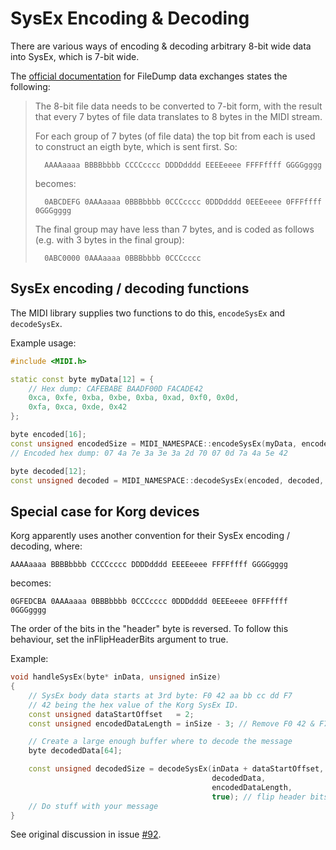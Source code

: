 # SysEx Encoding & Decoding

There are various ways of encoding & decoding arbitrary 8-bit wide data into
SysEx, which is 7-bit wide.

The [official documentation](http://www.somascape.org/midi/tech/spec.html#nusx_fd)
for FileDump data exchanges states the following:

  > The 8-bit file data needs to be converted to 7-bit form,
  > with the result that every 7 bytes of file data translates
  > to 8 bytes in the MIDI stream.
  >
  > For each group of 7 bytes (of file data) the top bit from each
  > is used to construct an eigth byte, which is sent first.
  > So:
  > ```
  >   AAAAaaaa BBBBbbbb CCCCcccc DDDDdddd EEEEeeee FFFFffff GGGGgggg
  > ```
  > becomes:
  > ```
  >   0ABCDEFG 0AAAaaaa 0BBBbbbb 0CCCcccc 0DDDdddd 0EEEeeee 0FFFffff 0GGGgggg
  > ```
  >
  > The final group may have less than 7 bytes, and is coded as follows
  > (e.g. with 3 bytes in the final group):
  > ```
  >   0ABC0000 0AAAaaaa 0BBBbbbb 0CCCcccc
  > ```

## SysEx encoding / decoding functions

The MIDI library supplies two functions to do this, `encodeSysEx` and `decodeSysEx`.

Example usage:
```c++
#include <MIDI.h>

static const byte myData[12] = {
    // Hex dump: CAFEBABE BAADF00D FACADE42
    0xca, 0xfe, 0xba, 0xbe, 0xba, 0xad, 0xf0, 0x0d,
    0xfa, 0xca, 0xde, 0x42
};

byte encoded[16];
const unsigned encodedSize = MIDI_NAMESPACE::encodeSysEx(myData, encoded, 12);
// Encoded hex dump: 07 4a 7e 3a 3e 3a 2d 70 07 0d 7a 4a 5e 42

byte decoded[12];
const unsigned decoded = MIDI_NAMESPACE::decodeSysEx(encoded, decoded, encodedSize);
```

## Special case for Korg devices

Korg apparently uses another convention for their SysEx encoding / decoding,
where:
```
AAAAaaaa BBBBbbbb CCCCcccc DDDDdddd EEEEeeee FFFFffff GGGGgggg
```
becomes:
```
0GFEDCBA 0AAAaaaa 0BBBbbbb 0CCCcccc 0DDDdddd 0EEEeeee 0FFFffff 0GGGgggg
```

The order of the bits in the "header" byte is reversed.
To follow this behaviour, set the inFlipHeaderBits argument to true.

Example:
```c++
void handleSysEx(byte* inData, unsigned inSize)
{
    // SysEx body data starts at 3rd byte: F0 42 aa bb cc dd F7
    // 42 being the hex value of the Korg SysEx ID.
    const unsigned dataStartOffset   = 2;
    const unsigned encodedDataLength = inSize - 3; // Remove F0 42 & F7

    // Create a large enough buffer where to decode the message
    byte decodedData[64];

    const unsigned decodedSize = decodeSysEx(inData + dataStartOffset,
                                             decodedData,
                                             encodedDataLength,
                                             true); // flip header bits
    // Do stuff with your message
}
```

See original discussion in issue [#92](FortySevenEffects/arduino_midi_library#92).
